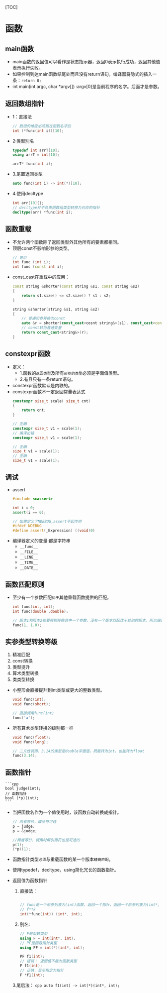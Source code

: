 [TOC]
# 函数

## main函数
+ main函数的返回值可以看作是状态指示器，返回0表示执行成功，返回其他值表示执行失败。
+ 如果控制到达main函数结尾处而且没有return语句，编译器将隐式的插入一条：`return 0;`
+ int main(int argc, char *argv[]) :argv[0]是当前程序的名字。后面才是参数。

## 返回数组指针
+ 1：直接法
    ```cpp
    // 数组的维度必须跟在函数名字后
    int (*func(int i))[10];
    ```
+ 2:类型别名
    ```cpp
    typedef int arrT[10];
    using arrT = int[10];

    arrT* func(int i);
    ```
+ 3.尾置返回类型
    ```cpp
    auto func(int i) -> int(*)[10];
    ```
+ 4.使用decltype
    ```cpp
    int arr[10]{};
    // decltype并不负责把数组类型转换为对应的指针
    decltype(arr) *func(int i);
    ```

## 函数重载
+ 不允许两个函数除了返回类型外其他所有的要素都相同。
+ 顶层const不影响形参的类型。
    ```cpp
    // 等价
    int func (int i);
    int func (const int i);
    ```
+ const_cast在重载中的应用：
    ```cpp
    const string &shorter(const string &s1, const string &s2) 
    {
        return s1.size() <= s2.size() ? s1 : s2;
    }

    string &shorter(string &s1, string &s2)
    {
        // 普通实参转换为const
        auto &r = shorter(const_cast<cosnt string&>(s1), const_cast<const string&>(s2));
        // const转为普通变量
        return const_cast<string&>(r);
    }
    ```

## constexpr函数
+ 定义：
    + 1.函数的`返回类型`及所有`形参的类型`必须是字面值类型。
    + 2.有且只有一条return语句。
+ constexpr函数默认是内联的。
+ constexpr函数不一定返回常量表达式
    ```cpp
    constexpr size_t scale( size_t cnt)
    {
        return cnt;
    }

    // 正确 
    constexpr size_t v1 = scale(1);
    // 编译出错
    constexpr size_t v1 = scale(1);

    // 正确
    size_t v1 = scale(1);
    // 正确
    size_t v1 = scale(1);
    ```
## 调试

+ assert
    ```cpp
    #include <cassert>

    int i = 0;
    assert(i == 0);

    // 如果定义了NDEBUG,assert不起作用
    #ifdef NDEBUG
    #define assert(_Expression) ((void)0)

    ```
+ 编译器定义的变量:都是字符串
    + `__func__`
    + `__FILE__`
    + `__LINE__`
    + `__TIME__`
    + `__DATE__`

## 函数匹配原则
+ 至少有一个参数匹配`优于`其他重载函数提供的匹配。
    ```cpp
    int func(int, int);
    int func(double ,double);

    // 版本1和版本2都要强制转换其中一个参数，没有一个版本匹配优于其他的版本，所以编译器拒绝匹配，编译出错。
    func(1, 1.0);
    ```

## 实参类型转换等级
1. 精准匹配
2. const转换
3. 类型提升
4. 算术类型转换
5. 类类型转换

+ 小整形会直接提升到int类型或更大的整数类型。
    ```cpp
    void func(int);
    void func(short);

    // 直接调用func(int)
    func('a');
    ```
+ 所有算术类型转换的级别都一样
    ```cpp
    void func(float);
    void func(long);

    // 二义性调用，3.14的类型是double字面值，既能转为int，也能转为float
    func(3.14);
    ```
## 函数指针
    ```cpp
    bool judge(int);
    // 函数指针
    bool (*p)(int);
    ```
+ 当把函数名作为一个值使用时，该函数自动转换成指针。
    ```cpp
    // 两者等价，取址符可选
    p = judge;
    p = &judge;

    //两者等价，调用时解引用符也是可选的
    p(1);
    (*p)(1);
    ```
+ 函数指针类型`必须`与重载函数的某一个版本`精确匹配`。
+ 使用typedef，decltype，using简化冗长的函数指针。

+ 返回值为函数指针
    1. 直接法：
        ```cpp

        // func是一个形参列表为(int)函数，返回一个指针，返回一个形参列表为(int*, int)的函数指针
        // f**k
        int(*func(int)) (int*, int);
        ```
    2. 别名:
        ```cpp
        // F是函数类型
        using F = int(int*, int);
        // PF是函数指针类型
        using PF = int(*)(int*, int);

        PF f1(int);
        // 错误： 返回值不能为函数类型
        F f1(int);
        // 正确，显示指定为指针
        F *f1(int);
        ```
    3.尾后法：
        ```cpp
        auto f1(int) -> int(*)(int*, int);
        ```
